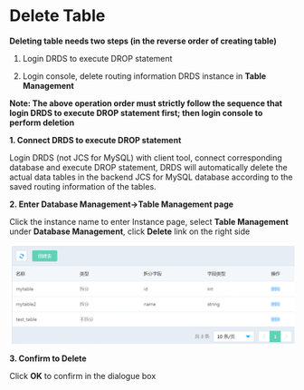 # Delete Table

**Deleting table needs two steps (in the reverse order of creating table)**

1) Login DRDS to execute DROP statement

2) Login console, delete routing information DRDS instance in **Table Management**

**Note: The above operation order must strictly follow the sequence that login DRDS to execute DROP statement first; then login console to perform deletion**

**1. Connect DRDS to execute DROP statement**

Login DRDS (not JCS for MySQL) with client tool, connect corresponding database and execute DROP statement, DRDS will automatically delete the actual data tables in the backend JCS for MySQL database according to the saved routing information of the tables.

**2. Enter **Database Management**->**Table Management** page**

Click the instance name to enter Instance page, select **Table Management** under **Database Management**, click **Delete** link on the right side

![Table List](../../../../../image/DRDS/table-list.png)

**3. Confirm to Delete**

Click **OK** to confirm in the dialogue box
